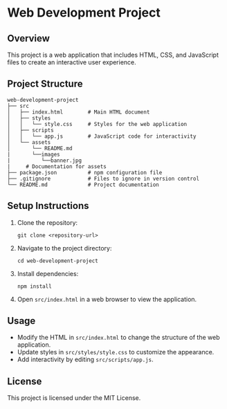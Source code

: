 # Web Development Project

## Overview
This project is a web application that includes HTML, CSS, and JavaScript files to create an interactive user experience.

## Project Structure
```
web-development-project
├── src
│   ├── index.html        # Main HTML document
│   ├── styles
│   │   └── style.css     # Styles for the web application
│   ├── scripts
│   │   └── app.js        # JavaScript code for interactivity
│   └── assets
│       └── README.md
|       └──images
|          └──banner.jpg
|     # Documentation for assets
├── package.json          # npm configuration file
├── .gitignore            # Files to ignore in version control
└── README.md             # Project documentation
```

## Setup Instructions
1. Clone the repository:
   ```
   git clone <repository-url>
   ```
2. Navigate to the project directory:
   ```
   cd web-development-project
   ```
3. Install dependencies:
   ```
   npm install
   ```
4. Open `src/index.html` in a web browser to view the application.

## Usage
- Modify the HTML in `src/index.html` to change the structure of the web application.
- Update styles in `src/styles/style.css` to customize the appearance.
- Add interactivity by editing `src/scripts/app.js`.

## License
This project is licensed under the MIT License.